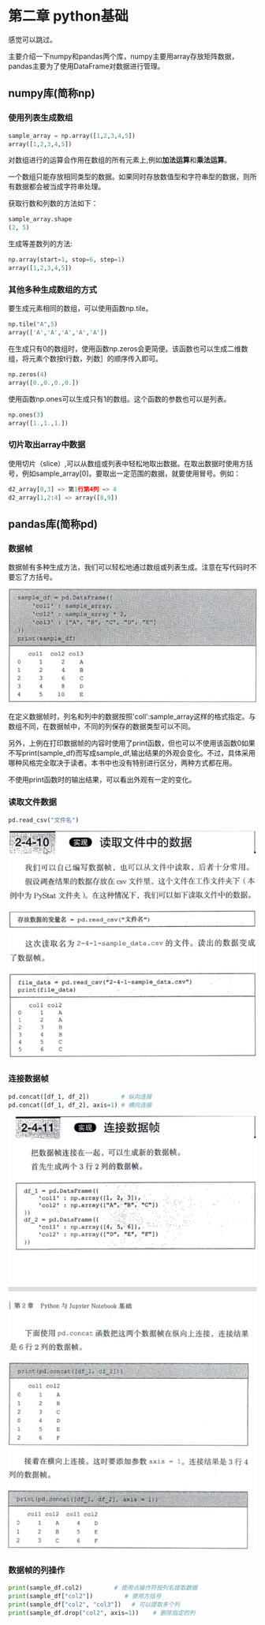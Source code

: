# 第二章 python基础

感觉可以跳过。

主要介绍一下numpy和pandas两个库，numpy主要用array存放矩阵数据，pandas主要为了使用DataFrame对数据进行管理。

## numpy库(简称np)

### 使用列表生成数组

```python
sample_array = np.array([1,2,3,4,5])
array([1,2,3,4,5])
```

对数组进行的运算会作用在数组的所有元素上,例如**加法运算**和**乘法运算**。

一个数组只能存放相同类型的数据。如果同时存放数值型和字符串型的数据，则所有数据都会被当成字符串处理。

获取行数和列数的方法如下：

```python
sample_array.shape
(2, 5)
```

生成等差数列的方法:

```python
np.array(start=1, stop=6, step=1)
array([1,2,3,4,5])
```

### 其他多种生成数组的方式

要生成元素相同的数组，可以使用函数np.tile。

```python
np.tile("A",5)
array(['A','A','A','A','A'])
```

在生成只有0的数组时，使用函数np.zeros会更简便。该函数也可以生成二维数组，将元素个数按t行数，列数］的顺序传入即可。

```python
np.zeros(4)
array([0.,0.,0.,0.])
```

使用函数np.ones可以生成只有1的数组。这个函数的参数也可以是列表。

```python
np.ones(3)
array([1.,1.,1.])
```

### 切片取出array中数据

使用切片（slice）,可以从数组或列表中轻松地取出数据。在取出数据时使用方括号，例如sample_array[0]。要取出一定范围的数据，就要使用冒号。例如：

```python
d2_array[0,3] => 第1行第4列 => 4
d2_array[1,2:4] => array([8,9])
```

## pandas库(简称pd)

### 数据帧

数据帧有多种生成方法，我们可以轻松地通过数组或列表生成。注意在写代码时不要忘了方括号。

![数据帧DataFrame使用示范](./数据帧DataFrame使用示范.png)

在定义数据帧时，列名和列中的数据按照'coll':sample_array这样的格式指定。与数组不同，在数据帧中，不同的列保存的数据类型可以不同。

另外，上例在打印数据帧的内容时使用了print函数，但也可以不使用该函数0如果不写print(sample_df)而写成sample_df,输出结果的外观会变化。不过，具体采用哪种风格完全取决于读者。本书中也没有特别进行区分，两种方式都在用。

不使用print函数时的输出结果，可以看出外观有一定的变化。

### 读取文件数据

```python
pd.read_csv("文件名")
```

![读取文件数据](./2-4-10读取文件数据.png)

### 连接数据帧

```python
pd.concat([df_1, df_2])         # 纵向连接
pd.concat([df_1, df_2], axis=1) # 横向连接
```

![连接数据帧](./2-4-11连接数据帧.png)

### 数据帧的列操作

```python
print(sample_df.col2)         # 使用点操作符按列名提取数据
print(sample_df["col2"])         # 使用方括号
print(sample_df["col2", "col3"])   # 可以提取多个列
print(sample_df.drop("col2", axis=1))    # 删除指定的列
```